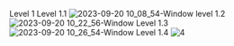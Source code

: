 Level 1
Level 1.1
![2023-09-20 10_08_54-Window](https://github.com/65030034/COM-LAB-I-LabSheet-Week-11/assets/144875017/7b0c1f41-4b6c-4e63-89fc-76dd5e2de1db)
level 1.2
![2023-09-20 10_22_56-Window](https://github.com/65030034/COM-LAB-I-LabSheet-Week-11/assets/144875017/d0be586f-80cb-414f-898c-d4c45efd8011)
Level 1.3
![2023-09-20 10_26_54-Window](https://github.com/65030034/COM-LAB-I-LabSheet-Week-11/assets/144875017/e1c34792-c1e8-4e8d-b69a-ff1bad6fa4e7)
Level 1.4
![4](https://github.com/65030034/COM-LAB-I-LabSheet-Week-11/assets/144875017/d1968c36-bfa2-4e48-b1aa-000a8046e54d)
